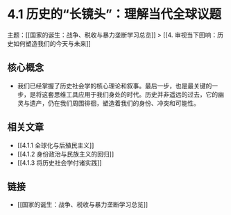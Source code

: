 # 4.1 历史的“长镜头”：理解当代全球议题

主题：[[国家的诞生：战争、税收与暴力垄断学习总览]] > [[4. 审视当下回响：历史如何塑造我们的今天与未来]]

## 核心概念

- 我们已经掌握了历史社会学的核心理论和叙事。最后一步，也是最关键的一步，是将这套思维工具应用于我们身处的时代。历史并非遥远的过去，它的幽灵与遗产，仍在我们周围徘徊，塑造着我们的身份、冲突和可能性。

## 相关文章

- [[4.1.1 全球化与后殖民主义]]
- [[4.1.2 身份政治与民族主义的回归]]
- [[4.1.3 将历史社会学付诸实践]]

## 链接

- [[国家的诞生：战争、税收与暴力垄断学习总览]]
